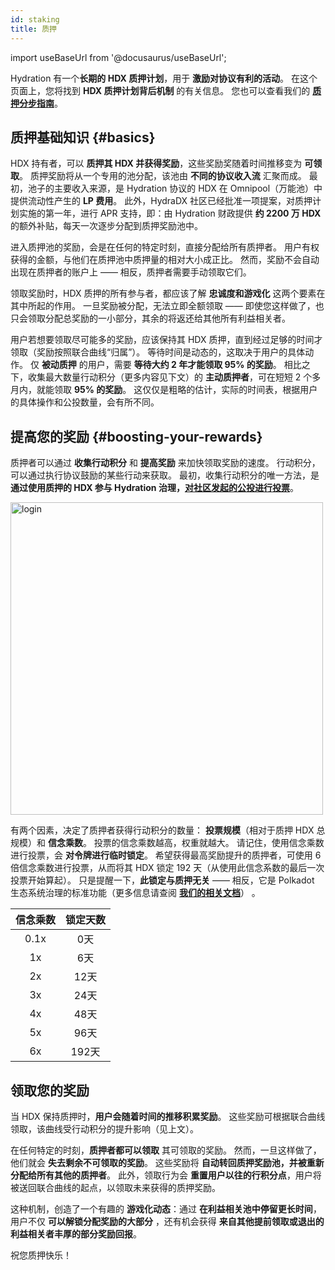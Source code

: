 ```yaml
---
id: staking
title: 质押
---
```


import useBaseUrl from '@docusaurus/useBaseUrl';

Hydration 有一个**长期的 HDX 质押计划**，用于 **激励对协议有利的活动**。 在这个页面上，您将找到 **HDX 质押计划背后机制** 的有关信息。 您也可以查看我们的 **[质押分步指南](/howto_stake)**。

## 质押基础知识 {#basics}

HDX 持有者，可以 **质押其 HDX 并获得奖励**，这些奖励奖随着时间推移变为 **可领取**。 质押奖励将从一个专用的池分配，该池由 **不同的协议收入流** 汇聚而成。 最初，池子的主要收入来源，是 Hydration 协议的 HDX 在 Omnipool（万能池）中提供流动性产生的 **LP 费用**。 此外，HydraDX 社区已经批准一项提案，对质押计划实施的第一年，进行 APR 支持，即：由 Hydration 财政提供 **约 2200 万 HDX** 的额外补贴，每天一次逐步分配到质押奖励池中。

进入质押池的奖励，会是在任何的特定时刻，直接分配给所有质押者。 用户有权获得的金额，与他们在质押池中质押量的相对大小成正比。 然而，奖励不会自动出现在质押者的账户上 —— 相反，质押者需要手动领取它们。

领取奖励时，HDX 质押的所有参与者，都应该了解 **忠诚度和游戏化** 这两个要素在其中所起的作用。 一旦奖励被分配，无法立即全额领取 —— 即使您这样做了，也只会领取分配总奖励的一小部分，其余的将返还给其他所有利益相关者。

用户若想要领取尽可能多的奖励，应该保持其 HDX 质押，直到经过足够的时间才领取（奖励按照联合曲线“归属”）。 等待时间是动态的，这取决于用户的具体动作。 仅 **被动质押** 的用户，需要 **等待大约 2 年才能领取 95% 的奖励**。 相比之下，收集最大数量行动积分（更多内容见下文）的 **主动质押者**，可在短短 2 个多月内，就能领取 **95% 的奖励**。 这仅仅是粗略的估计，实际的时间表，根据用户的具体操作和公投数量，会有所不同。

## 提高您的奖励 {#boosting-your-rewards}

质押者可以通过 **收集行动积分** 和 **提高奖励** 来加快领取奖励的速度。 行动积分，可以通过执行协议鼓励的某些行动来获取。 最初，收集行动积分的唯一方法，是 **通过使用质押的 HDX 参与 Hydration 治理，[对社区发起的公投进行投票](https://hydradx.subsquare.io/democracy/referenda)**。

<div style={{textAlign: 'center'}}>
  <img alt="login" src={useBaseUrl('/staking/rewards_bonding_curve.jpg')} width="500px" />
</div>

有两个因素，决定了质押者获得行动积分的数量： **投票规模**（相对于质押 HDX 总规模）和 **信念乘数**。 投票的信念乘数越高，权重就越大。 请记住，使用信念乘数进行投票，会 **对令牌进行临时锁定**。 希望获得最高奖励提升的质押者，可使用 6 倍信念乘数进行投票，从而将其 HDX 锁定 192 天（从使用此信念系数的最后一次投票开始算起）。 只是提醒一下，**此锁定与质押无关** —— 相反，它是 Polkadot 生态系统治理的标准功能（更多信息请查阅 **[我们的相关文档](/democracy_referenda#referenda-votes-weighing)**） 。

| 信念乘数               | 锁定天数     |
|:---------------------:|:------------:|
| 0.1x                  |  0天         |
| 1x                    |  6天         |
| 2x                    |  12天        |
| 3x                    |  24天        |
| 4x                    |  48天        |
| 5x                    |  96天        |
| 6x                    |  192天       |

## 领取您的奖励

当 HDX 保持质押时，**用户会随着时间的推移积累奖励**。 这些奖励可根据联合曲线领取，该曲线受行动积分的提升影响（见上文）。

在任何特定的时刻，**质押者都可以领取** 其可领取的奖励。 然而，一旦这样做了，他们就会 **失去剩余不可领取的奖励**。 这些奖励将 **自动转回质押奖励池，并被重新分配给所有其他的质押者**。 此外，领取行为会 **重置用户以往的行积分点**，用户将被送回联合曲线的起点，以领取未来获得的质押奖励。

这种机制，创造了一个有趣的 **游戏化动态**：通过 **在利益相关池中停留更长时间**，用户不仅 **可以解锁分配奖励的大部分** ，还有机会获得 **来自其他提前领取或退出的利益相关者丰厚的部分奖励回报**。

祝您质押快乐！
